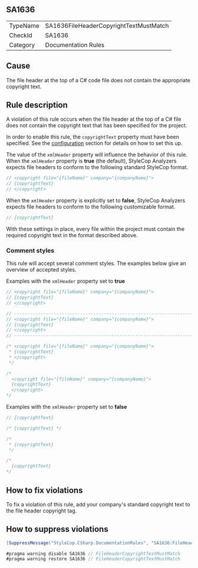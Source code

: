 ﻿## SA1636

<table>
<tr>
  <td>TypeName</td>
  <td>SA1636FileHeaderCopyrightTextMustMatch</td>
</tr>
<tr>
  <td>CheckId</td>
  <td>SA1636</td>
</tr>
<tr>
  <td>Category</td>
  <td>Documentation Rules</td>
</tr>
</table>

## Cause

The file header at the top of a C# code file does not contain the appropriate copyright text.

## Rule description

A violation of this rule occurs when the file header at the top of a C# file does not contain the copyright text that has been specified for the project.

In order to enable this rule, the `copyrightText` property must have been specified. See the [configuration](https://github.com/brunocunhasilva/StyleCopAnalyzers/blob/master/documentation/Configuration.md) section for details on how to set this up.

The value of the `xmlHeader` property will influence the behavior of this rule. When the `xmlHeader` property is **true** (the default), StyleCop Analyzers expects file headers to conform to the following standard StyleCop format.

```csharp
// <copyright file="{fileName}" company="{companyName}">
// {copyrightText}
// </copyright>
```

When the `xmlHeader` property is explicitly set to **false**, StyleCop Analyzers expects file headers to conform to the following customizable format.

```csharp
// {copyrightText}
```

With these settings in place, every file within the project must contain the required copyright text in the format described above.

### Comment styles
This rule will accept several comment styles. The examples below give an overview of accepted styles.

Examples with the `xmlHeader` property set to **true**
```csharp
// <copyright file="{fileName}" company="{companyName}">
// {copyrightText}
// </copyright>
```

```csharp
// ----------------------------------------------------------------------
// <copyright file="{fileName}" company="{companyName}">
// {copyrightText}
// </copyright>
// ----------------------------------------------------------------------
```

```csharp
/* <copyright file="{fileName}" company="{companyName}">
 * {copyrightText}
 * </copyright>
 */
```

```csharp
/*
  <copyright file="{fileName}" company="{companyName}">
  {copyrightText}
  </copyright>
*/
```

Examples with the `xmlHeader` property set to **false**

```csharp
// {copyrightText}
```

```csharp
/* {copyrightText} */
```

```csharp
/*
 * {copyrightText}
 */
```

```csharp
/*
  {copyrightText}
*/
```

## How to fix violations

To fix a violation of this rule, add your company's standard copyright text to the file header copyright tag.

## How to suppress violations

```csharp
[SuppressMessage("StyleCop.CSharp.DocumentationRules", "SA1636:FileHeaderCopyrightTextMustMatch", Justification = "Reviewed.")]
```

```csharp
#pragma warning disable SA1636 // FileHeaderCopyrightTextMustMatch
#pragma warning restore SA1636 // FileHeaderCopyrightTextMustMatch
```
